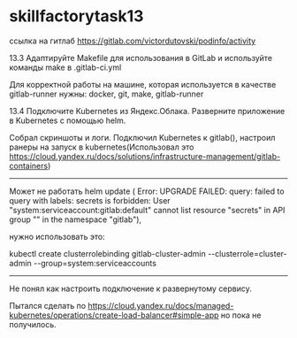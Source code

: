# skillfactorytask13

ссылка на гитлаб https://gitlab.com/victordutovski/podinfo/activity

13.3 
Адаптируйте Makefile для использования в GitLab и используйте команды make в .gitlab-ci.yml

Для корректной работы на машине, которая используется в качестве gitlab-runner нужны:
docker, git, make, gitlab-runner

13.4
Подключите Kubernetes из Яндекс.Облака. Разверните приложение в Kubernetes с помощью helm.

Собрал скриншоты и логи.
Подключил Kubernetes к gitlab(), настроил ранеры на запуск в kubernetes(Использовал это https://cloud.yandex.ru/docs/solutions/infrastructure-management/gitlab-containers)
***********************************************************
Может не работать helm update ( Error: UPGRADE FAILED: query: failed to query with labels: secrets is forbidden: User "system:serviceaccount:gitlab:default" cannot list resource "secrets" in API group "" in the namespace "gitlab"), 

нужно использовать это:

kubectl create clusterrolebinding gitlab-cluster-admin --clusterrole=cluster-admin --group=system:serviceaccounts
************************************************************

Не понял как настроить подключение к развернутому сервису.

Пытался сделать по https://cloud.yandex.ru/docs/managed-kubernetes/operations/create-load-balancer#simple-app но пока не получилось.
